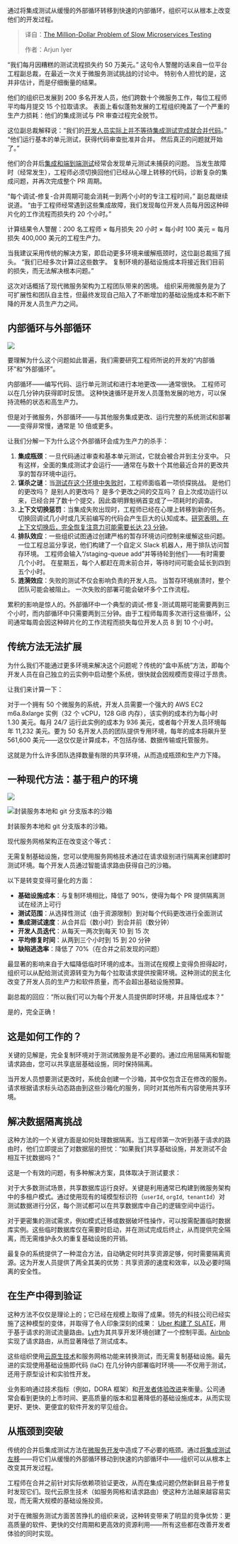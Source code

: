 
<!--
title: 微服务测试缓慢的百万美元问题
cover: https://cdn.thenewstack.io/media/2025/03/65ab1da5-costly.jpg
-->

通过将集成测试从缓慢的外部循环转移到快速的内部循环，组织可以从根本上改变他们的开发过程。

> 译自：[The Million-Dollar Problem of Slow Microservices Testing](https://thenewstack.io/the-million-dollar-problem-of-slow-microservices-testing/)
> 
> 作者：Arjun Iyer

“我们每月因糟糕的测试流程损失约 50 万美元。” 这句令人警醒的话来自一位平台工程副总裁，在最近一次关于微服务测试挑战的讨论中。 特别令人担忧的是，这并非估计，而是仔细衡量的结果。

他们的组织已发展到 200 多名开发人员，他们跨数十个微服务工作，每位工程师平均每月提交 15 个拉取请求。 表面上看似蓬勃发展的工程组织掩盖了一个严重的生产力损耗：他们的集成测试与 PR 审查过程完全脱节。

这位副总裁解释说：“我们的[开发人员实际上并不等待集成测试完成就合并代码](https://thenewstack.io/the-struggle-to-test-microservices-before-merging/)。” “他们运行基本的单元测试，获得代码审查批准并合并。 然后真正的问题就开始了。”

他们的合并后[集成和端到端测试](https://thenewstack.io/the-struggle-for-microservice-integration-testing/)经常会发现单元测试未捕获的问题。 当发生故障时（经常发生），工程师必须切换回他们已经从心理上转移的代码，诊断复杂的集成问题，并再次完成整个 PR 周期。

“每个调试-修复-合并周期可能会消耗一到两个小时的专注工程时间，” 副总裁继续说道。 “由于工程师经常遇到这些集成故障，我们发现每位开发人员每月因这种碎片化的工作流程而损失约 20 个小时。”

计算结果令人警醒：200 名工程师 × 每月损失 20 小时 × 每小时 100 美元 = 每月损失 400,000 美元的工程生产力。

当我建议采用传统的解决方案，即启动更多环境来缓解瓶颈时，这位副总裁摇了摇头。 “我们已经多次计算过这些数字。 复制环境的基础设施成本将接近我们目前的损失，而无法解决根本问题。”

这次对话概括了现代微服务架构为工程团队带来的困境。 组织采用微服务是为了可扩展性和团队自主性，但最终发现自己陷入了不断增加的基础设施成本和不断下降的开发人员生产力之间。

## 内部循环与外部循环

![](https://cdn.thenewstack.io/media/2025/03/8b2e7a10-image2-1024x854.png)

要理解为什么这个问题如此普遍，我们需要研究工程师所说的开发的“内部循环”和“外部循环”。

内部循环——编写代码、运行单元测试和进行本地更改——通常很快。 工程师可以在几分钟内获得即时反馈。 这种快速循环是开发人员蓬勃发展的地方，可以保持流畅的状态和高生产力。

但是对于微服务，外部循环——与其他服务集成更改、运行完整的系统测试和部署——变得非常慢，通常是 10 倍或更多。

让我们分解一下为什么这个外部循环会成为生产力的杀手：

1. **集成瓶颈**：一旦代码通过审查和基本单元测试，它就会被合并到主分支中。 只有这样，全面的集成测试才会运行——通常在与数十个其他最近合并的更改共享的暂存环境中运行。
2. **谋杀之谜**：当[测试在这个环境中失败时](https://thenewstack.io/testing-shortcuts-to-avoid-in-microservice-environments/)，工程师面临着一项侦探挑战。 是他们的更改吗？ 是别人的更改吗？ 是多个更改之间的交互吗？ 自上次成功运行以来，已经合并了数十个提交，因此查明罪魁祸首变成了一项耗时的调查。
3. **上下文切换惩罚**：当集成失败出现时，工程师已经在心理上转移到新的任务。 切换回调试几小时或几天前编写的代码会产生巨大的认知成本。[研究表明，在上下文切换后，完全恢复注意力可能需要长达 23 分钟](https://www.fastcompany.com/944128/worker-interrupted-cost-task-switching)。
4. **排队效应**：一些组织试图通过创建严格的暂存环境访问控制来缓解这些问题。 一位工程总监分享说，他们构建了一个自定义 Slack 机器人，用于排队访问暂存环境。 工程师会输入“/staging-queue add”并等待轮到他们——有时需要几个小时。 在星期五，每个人都赶在周末前合并，等待时间可能会延长到四到五个小时。
5. **涟漪效应**：失败的测试不仅会影响负责的开发人员。 当暂存环境崩溃时，整个团队可能会被阻止。 一次失败的部署可能会破坏多个工作流程。

累积的影响是惊人的。外部循环中一个典型的调试-修复-测试周期可能需要两到三个小时，而内部循环中只需要两到三分钟。由于工程师每周多次进行这些循环，公司通常每周会因这种碎片化的工作流程而损失每位开发人员 8 到 10 个小时。

## 传统方法无法扩展

为什么我们不能通过更多环境来解决这个问题呢？传统的“盒中系统”方法，即每个开发人员在自己独立的云实例中启动整个系统，很快就会因规模而变得过于昂贵。

让我们来计算一下：

对于一个拥有 50 个微服务的系统，开发人员需要一个强大的 AWS EC2 m6a.8xlarge 实例（32 个 vCPU，128 GiB 内存），该实例的成本约为每小时 1.30 美元。每月 24/7 运行此实例的成本为 936 美元，或者每个开发人员环境每年 11,232 美元。要为 50 名开发人员的团队提供专用环境，每年的成本将飙升至 561,600 美元——这仅仅是计算成本，不包括存储、数据传输或托管服务。

这就是为什么许多团队选择数量有限的共享环境，从而造成瓶颈和生产力下降。

## 一种现代方法：基于租户的环境

![](https://cdn.thenewstack.io/media/2025/03/6e3a63df-image1-1024x588.png)

![封装服务本地和 git 分支版本的沙箱](https://cdn.thenewstack.io/media/2025/03/6e3a63df-image1-1024x588.png)

封装服务本地和 git 分支版本的沙箱。

现代服务网格架构正在改变这个等式：

无需复制基础设施，您可以使用服务网格技术通过在请求级别进行隔离来创建即时测试环境。每个开发人员通过智能请求路由获得自己的沙箱。

以下是转变变得可量化的方面：

*   **基础设施成本**：与复制环境相比，降低了 90%，使得为每个 PR 提供隔离测试在经济上可行
*   **测试范围**：从选择性测试（由于资源限制）到对每个代码更改进行全面测试
*   **集成测试速度**：从合并后（数小时）到合并前（数分钟）
*   **开发人员迭代**：从每天一两次到每天 10 到 15 次
*   **平均修复时间**：从两到三个小时到 15 到 20 分钟
*   **缺陷逃逸率**：降低了 70%（在合并之前发现的问题）

最显著的影响来自于大幅降低临时环境的成本。当测试在规模上变得负担得起时，组织可以从配给测试资源转变为为每个拉取请求提供按需环境。这种测试的民主化改变了开发人员的生产力和软件质量，而不会超出基础设施预算。

副总裁的回应：“所以我们可以为每个开发人员提供即时环境，并且降低成本？”

是的，完全正确！

## 这是如何工作的？

关键的见解是，完全复制环境对于测试微服务是不必要的。通过应用层隔离和智能请求路由，您可以共享底层基础设施，同时保持隔离。

当开发人员想要测试更改时，系统会创建一个沙箱，其中仅包含正在修改的服务。请求根据请求标头动态路由到这些沙箱化的服务，同时对其他所有内容使用共享环境。

## 解决数据隔离挑战

这种方法的一个关键方面是如何处理数据隔离。当工程师第一次听到基于请求的路由时，他们立即提出了对数据层的担忧：“如果我们共享基础设施，并发测试不会相互干扰数据吗？”

这是一个有效的问题，有多种解决方案，具体取决于测试要求：

对于大多数测试场景，共享数据库运行良好。关键是利用通常已构建到微服务架构中的多租户模式。通过使用现有的域模型标识符（`userId`, `orgId`,` tenantId`）对测试数据进行分区，每个测试都可以在共享数据库中自己的逻辑空间中运行。

对于更密集的测试需求，例如模式迁移或数据破坏性操作，可以按需配置临时数据库实例。这些临时数据库仅在需要时启动，并在测试完成后终止，从而提供完全隔离，而无需维护永久的重复基础设施的开销。

最复杂的系统提供了一种混合方法，自动确定何时共享资源足够，何时需要隔离资源。这为开发人员提供了两全其美的优势：共享资源的速度和效率，以及必要时隔离的安全性。

## 在生产中得到验证

这种方法不仅仅是理论上的；它已经在规模上取得了成果。领先的科技公司已经实施了这种模型的变体，并取得了令人印象深刻的成果：
[Uber 构建了 SLATE](https://www.uber.com/blog/simplifying-developer-testing-through-slate/)，用于基于请求的测试流量路由。[Lyft](https://eng.lyft.com/building-a-control-plane-for-lyfts-shared-development-environment-6a40266fcf5e)为其共享开发环境创建了一个控制平面。[Airbnb](https://www.youtube.com/watch?v=RpSVBtyoYCY)实现了请求路由，从而显著降低了测试成本。

这些组织使用[云原生技术](https://thenewstack.io/cloud-native/)和服务网格功能来转换测试，而无需复制基础设施。最先进的实现使用基础设施即代码 (IaC) 在几分钟内部署临时环境——不仅用于测试，还用于原型设计和实验性开发。

业务影响通过技术指标（例如，DORA 框架）和[开发者体验改进](https://thenewstack.io/how-to-understand-and-improve-your-developer-experience/)来衡量。公司通常会看到更快的上市时间、更高质量的版本和显著降低的基础设施成本，从而实现更好、更快、更便宜的软件开发的罕见组合。

## 从瓶颈到突破

传统的合并后集成测试方法在[微服务开发](https://thenewstack.io/microservices/)中造成了不必要的瓶颈。通过[将集成测试左移](https://thenewstack.io/why-we-shift-testing-left-a-software-dev-cycle-that-doesnt-scale/)——将它们从缓慢的外部循环移动到快速的内部循环中——组织可以从根本上改变其开发过程。

工程师在合并之前针对实际依赖项验证更改，从而在集成问题仍然新鲜且易于修复时发现它们。现代云原生技术（如服务网格和请求路由）使这种方法越来越容易实现，而无需大规模的基础设施投资。

对于在微服务测试方面苦苦挣扎的组织来说，这种转变带来了明显的竞争优势：更高质量的软件、更快的交付周期和更高效的资源利用——所有这些都在改善开发者体验的同时实现。
